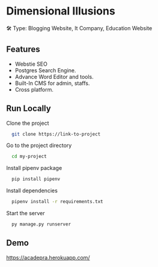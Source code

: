 # Dimensional Illusions

🛠 Type:
Blogging Website, It Company, Education Website

## Features

- Webstie SEO
- Postgres Search Engine.
- Advance Word Editor and tools.
- Built-In CMS for admin, staffs.
- Cross platform.

## Run Locally

Clone the project

```bash
  git clone https://link-to-project
```

Go to the project directory

```bash
  cd my-project
```

Install pipenv package

```bash
  pip install pipenv
```

Install dependencies

```bash
  pipenv install -r requirements.txt
```

Start the server

```bash
  py manage.py runserver
```

## Demo

https://acadepra.herokuapp.com/
